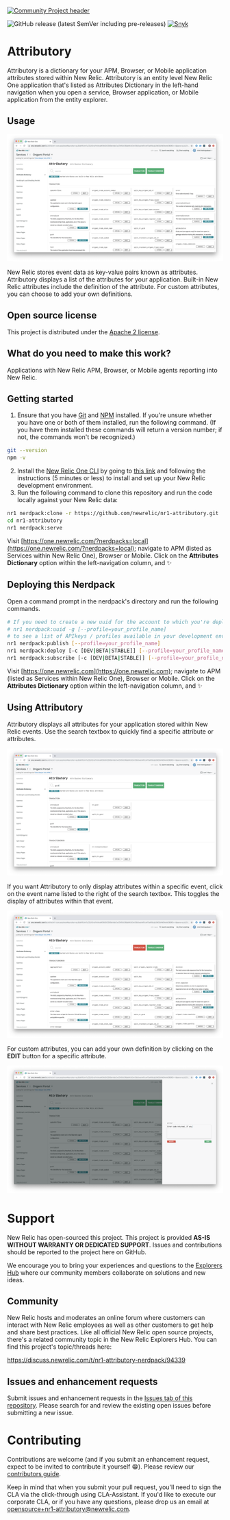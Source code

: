 [![Community Project header](https://github.com/newrelic/open-source-office/raw/master/examples/categories/images/Community_Project.png)](https://github.com/newrelic/open-source-office/blob/master/examples/categories/index.md#category-community-project) 

![GitHub release (latest SemVer including pre-releases)](https://img.shields.io/github/v/release/newrelic/nr1-attributory?include_prereleases&sort=semver) [![Snyk](https://snyk.io/test/github/newrelic/nr1-attributory/badge.svg)](https://snyk.io/test/github/newrelic/nr1-attributory)

# Attributory

Attributory is a dictionary for your APM, Browser, or Mobile application attributes stored within New Relic. Attributory is an entity level New Relic One application that's listed as Attributes Dictionary in the left-hand navigation when you open a service, Browser application, or Mobile application from the entity explorer.

## Usage

![Attributory Main Screenshot](screenshots/attributory-screenshot-main.png)

New Relic stores event data as key-value pairs known as attributes. Attributory displays a list of the attributes for your application. Built-in New Relic attributes include the definition of the attribute. For custom attributes, you can choose to add your own definitions.

## Open source license

This project is distributed under the [Apache 2 license](LICENSE).

## What do you need to make this work?

Applications with New Relic APM, Browser, or Mobile agents reporting into New Relic.

## Getting started

1. Ensure that you have [Git](https://git-scm.com/book/en/v2/Getting-Started-Installing-Git) and [NPM](https://www.npmjs.com/get-npm) installed. If you're unsure whether you have one or both of them installed, run the following command. (If you have them installed these commands will return a version number; if not, the commands won't be recognized.)
```bash
git --version
npm -v
```
2. Install the [New Relic One CLI](https://one.newrelic.com/launcher/developer-center.launcher) by going to [this link](https://one.newrelic.com/launcher/developer-center.launcher) and following the instructions (5 minutes or less) to install and set up your New Relic development environment.
3. Run the following command to clone this repository and run the code locally against your New Relic data:

```bash
nr1 nerdpack:clone -r https://github.com/newrelic/nr1-attributory.git
cd nr1-attributory
nr1 nerdpack:serve
```

Visit [https://one.newrelic.com/?nerdpacks=local](https://one.newrelic.com/?nerdpacks=local); navigate to APM (listed as Services within New Relic One), Browser or Mobile. Click on the **Attributes Dictionary** option within the left-navigation column, and :sparkles:

## Deploying this Nerdpack

Open a command prompt in the nerdpack's directory and run the following commands.

```bash
# If you need to create a new uuid for the account to which you're deploying this Nerdpack, use the following
# nr1 nerdpack:uuid -g [--profile=your_profile_name]
# to see a list of APIkeys / profiles available in your development environment, run nr1 credentials:list
nr1 nerdpack:publish [--profile=your_profile_name]
nr1 nerdpack:deploy [-c [DEV|BETA|STABLE]] [--profile=your_profile_name]
nr1 nerdpack:subscribe [-c [DEV|BETA|STABLE]] [--profile=your_profile_name]
```

Visit [https://one.newrelic.com](https://one.newrelic.com); navigate to APM (listed as Services within New Relic One), Browser or Mobile. Click on the **Attributes Dictionary** option within the left-navigation column, and :sparkles:

## Using Attributory

Attributory displays all attributes for your application stored within New Relic events. Use the search textbox to quickly find a specific attribute or attributes.

![Attributory Search Filter Screenshot](screenshots/attributory-screenshot-search-filter.png)

If you want Attributory to only display attributes within a specific event, click on the event name listed to the right of the search textbox. This toggles the display of attributes within that event.

![Attributory Event Filter Screenshot](screenshots/attributory-screenshot-event-filter.png)

For custom attributes, you can add your own definition by clicking on the **EDIT** button for a specific attribute.

![Attributory Editor Screenshot](screenshots/attributory-screenshot-editor.png)

# Support

New Relic has open-sourced this project. This project is provided **AS-IS WITHOUT WARRANTY OR DEDICATED SUPPORT**. Issues and contributions should be reported to the project here on GitHub.

We encourage you to bring your experiences and questions to the [Explorers Hub](https://discuss.newrelic.com) where our community members collaborate on solutions and new ideas.

## Community

New Relic hosts and moderates an online forum where customers can interact with New Relic employees as well as other customers to get help and share best practices. Like all official New Relic open source projects, there's a related community topic in the New Relic Explorers Hub. You can find this project's topic/threads here:

https://discuss.newrelic.com/t/nr1-attributory-nerdpack/94339

## Issues and enhancement requests

Submit issues and enhancement requests in the [Issues tab of this repository](../../issues). Please search for and review the existing open issues before submitting a new issue.

# Contributing

Contributions are welcome (and if you submit an enhancement request, expect to be invited to contribute it yourself :grin:). Please review our [contributors guide](CONTRIBUTING.md).

Keep in mind that when you submit your pull request, you'll need to sign the CLA via the click-through using CLA-Assistant. If you'd like to execute our corporate CLA, or if you have any questions, please drop us an email at opensource+nr1-attributory@newrelic.com.
